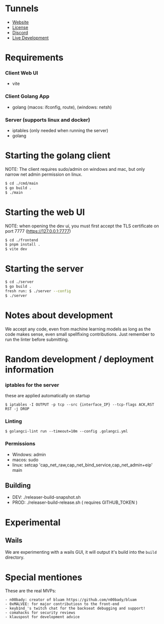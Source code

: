 # Tunnels
 - [Website](https://tunnels.is)
 - [License](https://github.com/tunnels-is/tunnels/blob/main/LICENSE)
 - [Discord]( https://discord.gg/7Ts3PCnCd9)
 - [Live Development](https://twitch.tv/keyb1nd_)

# Requirements
### Client Web UI
 - vite
### Client Golang App
 - golang (macos: ifconfig, route), (windows: netsh)
### Server (supports linux and docker)
 - iptables (only needed when running the server)
 - golang

# Starting the golang client
NOTE: The client requires sudo/admin on windows and mac, but only narrow net admin permission on linux.
```bash
$ cd ./cmd/main
$ go build .
$ ./main
```

# Starting the web UI
NOTE: when opening the dev ui, you must first accept the TLS certificate on port 7777 (https://127.0.0.1:7777)
```bash
$ cd ./frontend
$ pnpm install .
$ vite dev 
```

# Starting the server
```bash
$ cd ./server
$ go build .
fresh run: $ ./server --config 
$ ./server
```

# Notes about development
We accept any code, even from machine learning models
as long as the code makes sense, even small spellfixing
contributions. Just remember to run the linter before submitting.

# Random development / deployment information
### iptables for the server
these are applied automatically on startup
```
$ iptables -I OUTPUT -p tcp --src {interface_IP} --tcp-flags ACK,RST RST -j DROP
```
### Linting
```
$ golangci-lint run --timeout=10m --config .golangci.yml
```
### Permissions
 - Windows: admin
 - macos: sudo
 - linux: setcap 'cap_net_raw,cap_net_bind_service,cap_net_admin+eip' main

## Building
 - DEV: ./releaser-build-snapshot.sh
 - PROD: ./releaser-build-release.sh ( requires GITHUB_TOKEN )

# Experimental
## Wails
We are experimenting with a wails GUI, it will output it's build into the `build` directory.  

# Special mentiones
These are the real MVPs:

    - n00bady: creator of bluam https://github.com/n00bady/bluam
    - 0xMALVEE: for major contributiosn to the front-end
    - keyb1nd_'s twitch chat for the backseat debugging and support!
    - comahacks for security reviews
    - klauspost for development advice

[forks-shield]: https://img.shields.io/github/forks/tunnels-is/tunnels?style=for-the-badge&logo=github
[forks-url]: https://github.com/tunnels-is/tunnels/network/members
[stars-shield]: https://img.shields.io/github/stars/tunnels-is/tunnels?style=for-the-badge&logo=github
[stars-url]: https://github.com/tunnels-is/tunnels/stargazers
[issues-shield]: https://img.shields.io/github/issues/tunnels-is/tunnels?style=for-the-badge&logo=github
[issues-url]: https://github.com/tunnels-is/tunnels/issues
